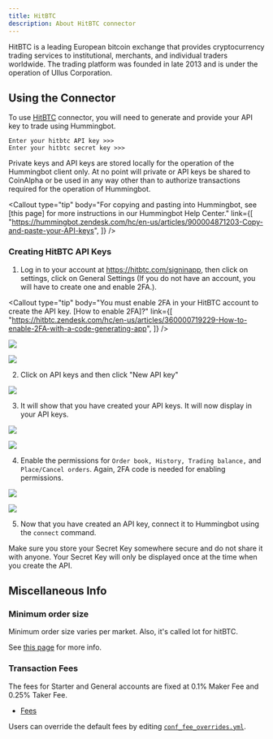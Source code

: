 ```yaml
---
title: HitBTC
description: About HitBTC connector
---
```




HitBTC is a leading European bitcoin exchange that provides cryptocurrency trading services to institutional, merchants, and individual traders worldwide. The trading platform was founded in late 2013 and is under the operation of Ullus Corporation.

## Using the Connector

To use [HitBTC](https://hitbtc.com/) connector, you will need to generate and provide your API key to trade using Hummingbot.

```
Enter your hitbtc API key >>>
Enter your hitbtc secret key >>>
```

Private keys and API keys are stored locally for the operation of the Hummingbot client only. At no point will private or API keys be shared to CoinAlpha or be used in any way other than to authorize transactions required for the operation of Hummingbot.

<Callout
  type="tip"
  body="For copying and pasting into Hummingbot, see [this page] for more instructions in our Hummingbot Help Center."
  link={[
    "https://hummingbot.zendesk.com/hc/en-us/articles/900004871203-Copy-and-paste-your-API-keys",
  ]}
/>

### Creating HitBTC API Keys

1. Log in to your account at https://hitbtc.com/signinapp, then click on settings, click on General Settings (If you do not have an account, you will have to create one and enable 2FA.).

<Callout
  type="tip"
  body="You must enable 2FA in your HitBTC account to create the API key. [How to enable 2FA]?"
  link={[
    "https://hitbtc.zendesk.com/hc/en-us/articles/360000719229-How-to-enable-2FA-with-a-code-generating-app",
  ]}
/>

![](/assets/img/hitbtc-settings.PNG)

![](/assets/img/hitbtc.PNG)

2. Click on API keys and then click "New API key"

![](/assets/img/hitbtc-api.PNG)

3. It will show that you have created your API keys. It will now display in your API keys.

![](/assets/img/hitbtc-api-key.PNG)

![](/assets/img/api-hitbtc.png)

4. Enable the permissions for `Order book, History, Trading balance,` and `Place/Cancel orders`. Again, 2FA code is needed for enabling permissions.

![](/assets/img/hitbtc-2fa.PNG)

![](/assets/img/hitbtc-api-permission.png)

5. Now that you have created an API key, connect it to Hummingbot using the `connect` command.

Make sure you store your Secret Key somewhere secure and do not share it with anyone. Your Secret Key will only be displayed once at the time when you create the API.

<Callout
  type="warning"
  body="If you lose your Secret Key, you can delete the API and create a new one. However, it will be impossible to reuse the same API."
/>

## Miscellaneous Info

### Minimum order size

Minimum order size varies per market. Also, it's called lot for hitBTC.

See [this page](https://blog.hitbtc.com/system-updates-lot-size-changes/) for more info.

<Callout type="note" body="USDT is labeled as USD." />

### Transaction Fees

The fees for Starter and General accounts are fixed at 0.1% Maker Fee and 0.25% Taker Fee.

- [Fees](https://hitbtc.com/fee-tier)

Users can override the default fees by editing [`conf_fee_overrides.yml`](/operation/override-fees/).
